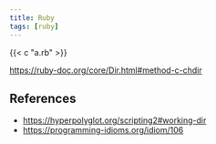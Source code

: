 ```yaml
---
title: Ruby
tags: [ruby]
---
```


{{< c "a.rb" >}}

<https://ruby-doc.org/core/Dir.html#method-c-chdir>

## References

- <https://hyperpolyglot.org/scripting2#working-dir>
- <https://programming-idioms.org/idiom/106>
